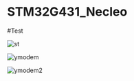 # STM32G431_Necleo

#Test

![st](https://github.com/KpuFish/STM32G4-ST_Official_Seminar/assets/43401975/330da457-ee54-4d88-8633-5c3d93479ed7)

![ymodem](https://github.com/KpuFish/STM32G431_Necleo/assets/43401975/c3b7a2f1-c112-412a-b4ea-6eb81b219141)

![ymodem2](https://github.com/KpuFish/STM32G431_Necleo/assets/43401975/f8be7802-20bb-4fde-84c1-eba5b09160ee)

